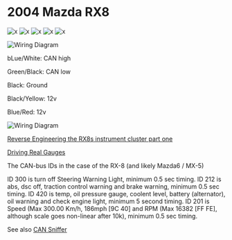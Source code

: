 # 2004 Mazda RX8

![x](OEM-Docs/Mazda/rx8/mazda-rx8-2004-1.png)
![x](OEM-Docs/Mazda/rx8/mazda-rx8-2004-2.png)
![x](OEM-Docs/Mazda/rx8/mazda-rx8-2004-3.png)
![x](OEM-Docs/Mazda/rx8/mazda-rx8-2004-4.png)
![x](OEM-Docs/Mazda/rx8/mazda-rx8-2004-5.png)

![Wiring Diagram](Images/2004_rx8_instrument_cluster.png)

bLue/White: CAN high

Green/Black: CAN low

Black: Ground

Black/Yellow: 12v

Blue/Red: 12v

![Wiring Diagram](Images/Rx8_connector.png)

[Reverse Engineering the RX8s instrument cluster part one](https://www.cantanko.com/rx-8/reverse-engineering-the-rx-8s-instrument-cluster-part-one/)

[Driving Real Gauges](http://www.xsimulator.net/community/threads/driving-real-gauges.3278/)

The CAN-bus IDs in the case of the RX-8 (and likely Mazda6 / MX-5)

ID 300 is turn off Steering Warning Light, minimum 0.5 sec timing.
ID 212 is abs, dsc off, traction control warning and brake warning, minimum 0.5 sec timing.
ID 420 is temp, oil pressure gauge, coolent level, battery (alternator), oil warning and check engine light, minimum 5 second timing.
ID 201 is Speed (Max 300.00 Km/h, 186mph [9C 40] and RPM (Max 16382 [FF FE], although scale goes non-linear after 10k), minimum 0.5 sec timing.

See also [CAN Sniffer](CAN-Sniffer)
